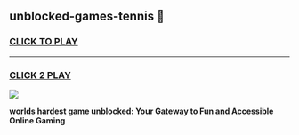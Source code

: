 
## unblocked-games-tennis 👋
<h3>
<a href="https://premium.freeplayer.one?title=unblocked-games-tennis&ref=14F">CLICK TO PLAY</a></h3>
<hr>

<h3>
<a href="https://premium.freeplayer.one?title=unblocked-games-tennis&ref=14F">CLICK 2 PLAY</a>
  
</h3>

<a href="https://premium.freeplayer.one?title=unblocked-games-tennis&ref=12F/"><img src="https://clearcache.store/games.png"></a>


**worlds hardest game unblocked: Your Gateway to Fun and Accessible Online Gaming**
